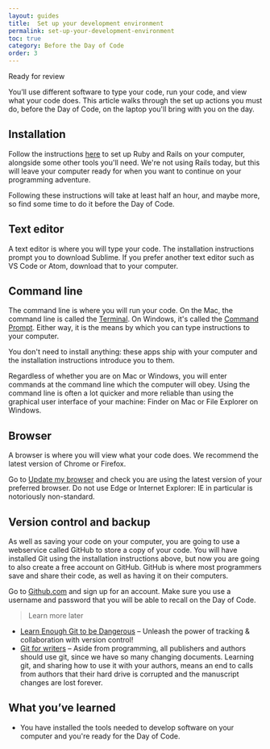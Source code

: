 ```yaml
---
layout: guides
title:  Set up your development environment
permalink: set-up-your-development-environment
toc: true
category: Before the Day of Code
order: 3
---
```

<!-- <span class="tag tag--draft">Not started</span> -->
<!-- <span class="tag tag--progress">In progress</span> -->
<span class="tag tag--review">Ready for review</span>
<!-- <span class="tag tag--approved">Approved</span> -->

<p class="content__abstract">
  You’ll use different software to type your code, run your code, and view what your code does. This article walks through the set up actions you must do, before the Day of Code, on the laptop you'll bring with you on the day.
</p>

## Installation

Follow the instructions [here](http://installrails.com/) to set up Ruby and Rails on your computer, alongside some other tools you'll need. We're not using Rails today, but this will leave your computer ready for when you want to continue on your programming adventure.

Following these instructions will take at least half an hour, and maybe more, so find some time to do it before the Day of Code.

## Text editor

A text editor is where you will type your code. The installation instructions prompt you to download Sublime. If you prefer another text editor such as VS Code or Atom, download that to your computer.

## Command line

The command line is where you will run your code. On the Mac, the command line is called the [Terminal](glossary#terminal). On Windows, it's called the [Command Prompt](glossary#command-prompt). Either way, it is the means by which you can type instructions to your computer.

You don't need to install anything: these apps ship with your computer and the installation instructions introduce you to them.

Regardless of whether you are on Mac or Windows, you will enter commands at the command line which the computer will obey. Using the command line is often a lot quicker and more reliable than using the graphical user interface of your machine: Finder on Mac or File Explorer on Windows.

## Browser

A browser is where you will view what your code does. We recommend the latest version of Chrome or Firefox.

Go to [Update my browser](https://updatemybrowser.org/) and check you are using the latest version of your preferred browser. Do not use Edge or Internet Explorer: IE in particular is notoriously non-standard.

## Version control and backup

As well as saving your code on your computer, you are going to use a webservice called GitHub to store a copy of your code. You will have installed Git using the installation instructions above, but now you are going to also create a free account on GitHub. GitHub is where most programmers save and share their code, as well as having it on their computers.

Go to [Github.com](https://github.com/) and sign up for an account. Make sure you use a username and password that you will be able to recall on the Day of Code.

> <span class="content__learn-more">Learn more later<span>
* [Learn Enough Git to be Dangerous](https://www.learnenough.com/git) – Unleash the power of
tracking & collaboration with version control!
* [Git for writers](https://medium.com/@sayhellotovanessa/git-for-writers-write-fiction-like-a-good-programmer-ea6f0309a69a) – Aside from programming, all publishers and authors should use git, since we have so many changing documents. Learning git, and sharing how to use it with your authors, means an end to calls from authors that their hard drive is corrupted and the manuscript changes are lost forever.


## What you’ve learned

* You have installed the tools needed to develop software on your computer and you're ready for the Day of Code.

